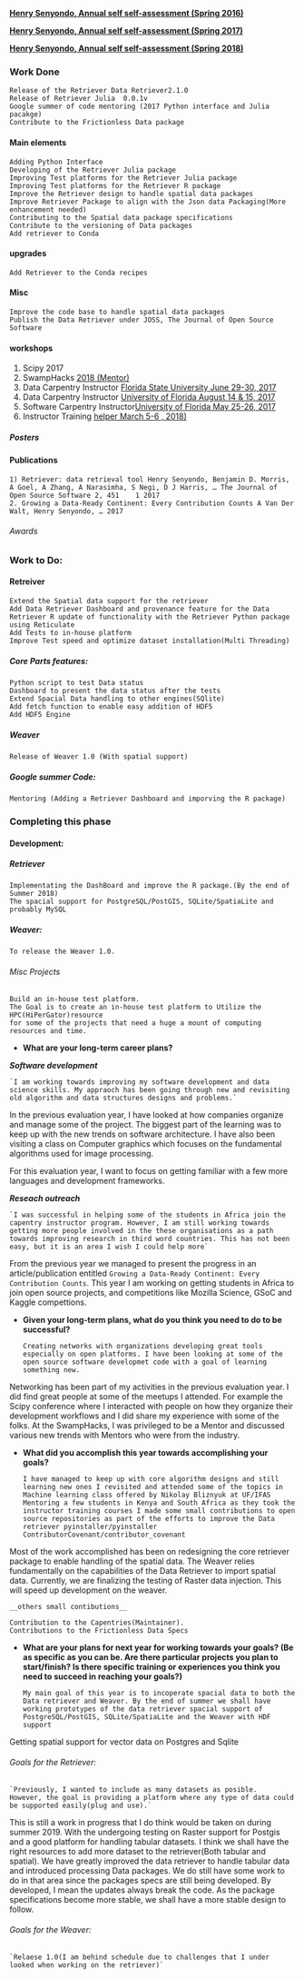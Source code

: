 
[__Henry Senyondo, Annual self self-assessment (Spring 2016)__](https://github.com/henrykironde/weclab/blob/master/2016.md)

[__Henry Senyondo, Annual self self-assessment (Spring 2017)__](https://github.com/henrykironde/weclab/blob/master/2017.md)

[__Henry Senyondo, Annual self self-assessment (Spring 2018)__](https://github.com/henrykironde/weclab/edit/master/2018.md)

### Work Done

    Release of the Retriever Data Retriever2.1.0
    Release of Retriever Julia  0.0.1v
    Google summer of code mentoring (2017 Python interface and Julia pacakge)
    Contribute to the Frictionless Data package
 
#### Main elements
    
    Adding Python Interface
    Developing of the Retriever Julia package
    Improving Test platforms for the Retriever Julia package
    Improving Test platforms for the Retriever R package
    Improve the Retriever design to handle spatial data packages
    Improve Retriever Package to align with the Json data Packaging(More enhancement needed)
    Contributing to the Spatial data package specifications
    Contribute to the versioning of Data packages
    Add retriever to Conda
    
#### upgrades

    Add Retriever to the Conda recipes
 
    
#### Misc

    Improve the code base to handle spatial data packages
    Publish the Data Retriever under JOSS, The Journal of Open Source Software

#### workshops
    
1. Scipy 2017
2. SwampHacks [2018 (Mentor) ](http://2018.swamphacks.com/)
3. Data Carpentry Instructor [Florida State University June 29-30, 2017]( https://fsulib.github.io/2017-06-29-fsu/)
4. Data Carpentry Instructor [University of Florida August 14 & 15, 2017](https://uf-carpentry.github.io/2017-08-14-UFII-DC/)
5. Software Carpentry Instructor[University of Florida May 25-26, 2017](https://weecology.github.io/2017-05-25-UF/)
6. Instructor Training [helper March 5-6 , 2018) ](https://fmichonneau.github.io/2018-03-05-UF-ttt/)


##### Posters

#### Publications

    1) Retriever: data retrieval tool Henry Senyondo, Benjamin D. Morris, A Goel, A Zhang, A Narasimha, S Negi, D J Harris, … The Journal of Open Source Software 2, 451    1 2017
    2. Growing a Data-Ready Continent: Every Contribution Counts A Van Der Walt, Henry Senyondo, … 2017

###### Awards


### Work to Do:

#### Retreiver

    Extend the Spatial data support for the retriever
    Add Data Retriever Dashboard and provenance feature for the Data
    Retriever R update of functionality with the Retriever Python package using Reticulate
    Add Tests to in-house platform
    Improve Test speed and optimize dataset installation(Multi Threading)


##### Core Parts features:

    Python script to test Data status
    Dashboard to present the data status after the tests
    Extend Spacial Data handling to other engines(SQlite)
    Add fetch function to enable easy addition of HDF5
    Add HDF5 Engine

##### Weaver

    Release of Weaver 1.0 (With spatial support)
    
##### Google summer Code:

    Mentoring (Adding a Retriever Dashboard and imporving the R package)

### Completing this phase

#### Development:


##### Retriever

    Implementating the DashBoard and improve the R package.(By the end of Summer 2018)
    The spacial support for PostgreSQL/PostGIS, SQLite/SpatiaLite and probably MySQL

##### Weaver:

    To release the Weaver 1.0.

###### Misc Projects

    Build an in-house test platform.
    The Goal is to create an in-house test platform to Utilize the HPC(HiPerGator)resource
    for some of the projects that need a huge a mount of computing resources and time.

* __What are your long-term career plans?__

**_Software development_**

    `I am working towards improving my software development and data science skills. My appraoch has been going through new and revisiting old algorithm and data structures designs and problems.`

In the previous evaluation year, I have looked at how companies organize and manage some of the project. The biggest part of the learning was to keep up with the new trends on software architecture. I have also been visiting a class on Computer graphics which focuses on the fundamental algorithms used for image processing.

For this evaluation year, I want to focus on getting familiar with a few more languages and development frameworks.

**_Reseach outreach_**

    `I was successful in helping some of the students in Africa join the capentry instructor program. However, I am still working towards getting more people involved in the these organisations as a path towards improving research in third word countries. This has not been easy, but it is an area I wish I could help more`

From the previous year we managed to present the progress in an article/publication entitled `Growing a Data-Ready Continent: Every Contribution Counts`. This year I am working on getting students in Africa to join open source projects, and competitions like Mozilla Science, GSoC and Kaggle compettions.



* __Given your long-term plans, what do you think you need to do to be successful?__

    `Creating networks with organizations developing great tools especially on open platforms. I have been looking at some of the open source software developmet code with a goal of learning something new.`

Networking has been part of my activities in the previous evaluation year. I did find great people at some of the meetups I attended. For example the Scipy conference where I interacted with people on how they organize their development workflows and I did share my experience with some of the folks. At the SwampHacks, I was privileged to be a Mentor and discussed various new trends with Mentors who were from the industry.


* __What did you accomplish this year towards accomplishing your goals?__

    `I have managed to keep up with core algorithm designs and still learning new ones
    I revisited and attended some of the topics in Machine learning class offered by Nikolay Bliznyuk at UF/IFAS
    Mentoring a few students in Kenya and South Africa as they took the instructor training courses
    I made some small contributions to open source repositories as part of the efforts to improve the Data retriever
    pyinstaller/pyinstaller
    ContributorCovenant/contributor_covenant`

Most of the work accomplished has been on redesigning the core retriever package to enable handling of the spatial data. The Weaver relies fundamentally on the capabilities of the Data Retriever to import spatial data. Currently, we are finalizing the  testing of Raster data injection. This will speed up development on the weaver.
    
    __others small contibutions__
    
    Contribution to the Capentries(Maintainer).
    Contributions to the Frictionless Data Specs


* __What are your plans for next year for working towards your goals? (Be as specific as you can be. Are there particular projects you plan to start/finish? Is there specific training or experiences you think you need to succeed in reaching your goals?)__

    `My main goal of this year is to incoperate spacial data to both the Data retriever and Weaver.
    By the end of summer we shall have working prototypes of the data retriever spacial support of PostgreSQL/PostGIS, SQLite/SpatiaLite and the Weaver with HDF support`

Getting spatial support for vector data on Postgres and Sqlite


###### Goals for the Retriever:

    `Previously, I wanted to include as many datasets as posible.
    However, the goal is providing a platform where any type of data could be supported easily(plug and use).`

This is still a work in progress that I do think would be taken on during summer 2019. With the undergoing testing on Raster support for Postgis and a good platform for handling tabular datasets. I think we shall have the right resources to add more dataset to the retriever(Both tabular and spatial). We have greatly improved the data retriever to handle tabular data and introduced processing Data packages. We do still have some work to do in that area since the packages specs are still being developed. By developed, I mean the updates always break the code. As the package specifications become more stable, we shall have a more stable design to follow.

###### Goals for the Weaver:

    `Relaese 1.0(I am behind schedule due to challenges that I under looked when working on the retriever)`


